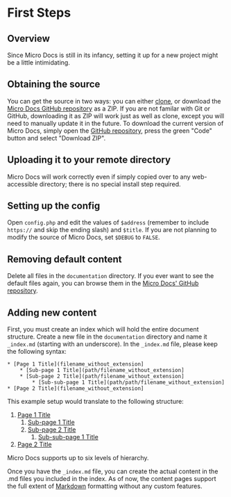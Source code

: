 # First Steps

## Overview
Since Micro Docs is still in its infancy, setting it up for a new project might be a little intimidating.

## Obtaining the source

You can get the source in two ways: you can either [clone](https://docs.github.com/en/repositories/creating-and-managing-repositories/cloning-a-repository), or download the [Micro Docs GitHub repository](https://github.com/rendeer-pl/MicroDocs) as a ZIP. If you are not familar with Git or GitHub, downloading it as ZIP will work just as well as clone, except you will need to manually update it in the future. To download the current version of Micro Docs, simply open the [GitHub repository](https://github.com/rendeer-pl/MicroDocs), press the green "Code" button and select "Download ZIP".

## Uploading it to your remote directory
Micro Docs will work correctly even if simply copied over to any web-accessible directory; there is no special install step required.

## Setting up the config
Open `config.php` and edit the values of `$address` (remember to include `https://` and skip the ending slash) and `$title`. If you are not planning to modify the source of Micro Docs, set `$DEBUG` to `FALSE`.

## Removing default content
Delete all files in the `documentation` directory. If you ever want to see the default files again, you can browse them in the [Micro Docs' GitHub repository](https://github.com/rendeer-pl/MicroDocs/tree/main/documentation).

## Adding new content
First, you must create an index which will hold the entire document structure. Create a new file in the `documentation` directory and name it `_index.md` (starting with an underscore). In the `_index.md` file, please keep the following syntax:

```
* [Page 1 Title](filename_without_extension]
	* [Sub-page 1 Title](path/filename_without_extension]
	* [Sub-page 2 Title](path/filename_without_extension]
		* [Sub-sub-page 1 Title](path/path/filename_without_extension]
* [Page 2 Title](filename_without_extension]
```

This example setup would translate to the following structure:

1. [Page 1 Title](https://filename_without_extension)
	1. [Sub-page 1 Title](https://path/filename_without_extension)
	1. [Sub-page 2 Title](https://path/filename_without_extension)
		1. [Sub-sub-page 1 Title](https://path/path/filename_without_extension)
1. [Page 2 Title](https://filename_without_extension)

Micro Docs supports up to six levels of hierarchy.

Once you have the `_index.md` file, you can create the actual content in the .md files you included in the index. As of now, the content pages support the full extent of [Markdown](https://www.markdownguide.org/basic-syntax/) formatting without any custom features.
